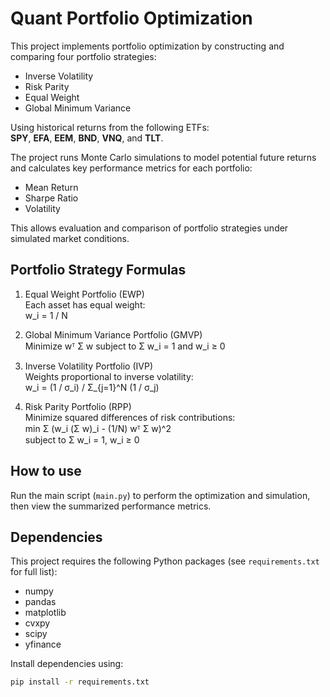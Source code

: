# Quant Portfolio Optimization

This project implements portfolio optimization by constructing and comparing four portfolio strategies:  
- Inverse Volatility  
- Risk Parity  
- Equal Weight  
- Global Minimum Variance  

Using historical returns from the following ETFs:  
**SPY**, **EFA**, **EEM**, **BND**, **VNQ**, and **TLT**.

The project runs Monte Carlo simulations to model potential future returns and calculates key performance metrics for each portfolio:  
- Mean Return  
- Sharpe Ratio  
- Volatility  

This allows evaluation and comparison of portfolio strategies under simulated market conditions.

## Portfolio Strategy Formulas

1. Equal Weight Portfolio (EWP)  
   Each asset has equal weight:  
   w_i = 1 / N

2. Global Minimum Variance Portfolio (GMVP)  
   Minimize wᵀ Σ w subject to Σ w_i = 1 and w_i ≥ 0

3. Inverse Volatility Portfolio (IVP)  
   Weights proportional to inverse volatility:  
   w_i = (1 / σ_i) / Σ_{j=1}^N (1 / σ_j)

4. Risk Parity Portfolio (RPP)  
   Minimize squared differences of risk contributions:  
   min Σ (w_i (Σ w)_i - (1/N) wᵀ Σ w)^2  
   subject to Σ w_i = 1, w_i ≥ 0

## How to use

Run the main script (`main.py`) to perform the optimization and simulation, then view the summarized performance metrics.

## Dependencies

This project requires the following Python packages (see `requirements.txt` for full list):  
- numpy  
- pandas  
- matplotlib  
- cvxpy  
- scipy  
- yfinance  

Install dependencies using:  
```bash
pip install -r requirements.txt

